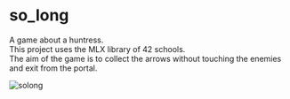 # so_long
A game about a huntress.<br>
This project uses the MLX library of 42 schools.<br>
The aim of the game is to collect the arrows without touching the enemies and exit from the portal.

<img src="https://i.imgur.com/I72TpE5.png" alt="solong">
